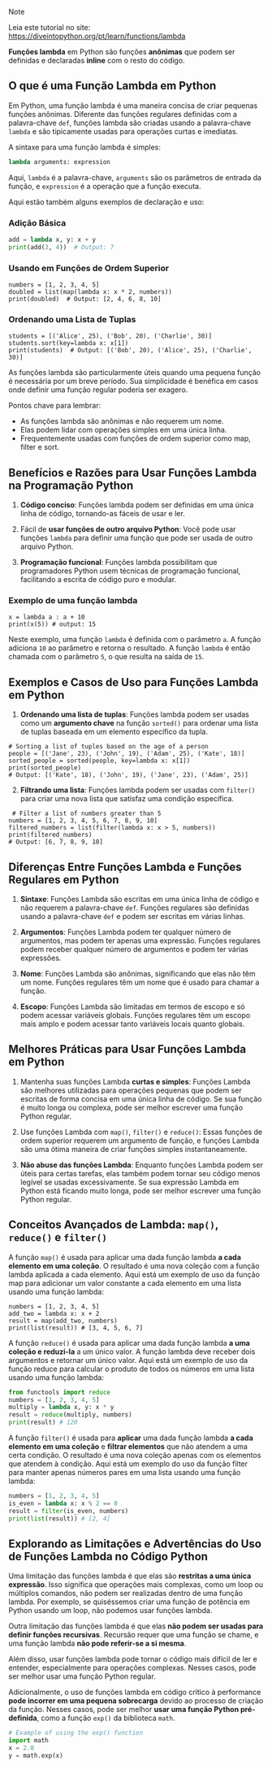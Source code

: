 > [!NOTE]
> Leia este tutorial no site: https://diveintopython.org/pt/learn/functions/lambda

**Funções lambda** em Python são funções **anônimas** que podem ser definidas e declaradas **inline** com o resto do código.

## O que é uma Função Lambda em Python

Em Python, uma função lambda é uma maneira concisa de criar pequenas funções anônimas. Diferente das funções regulares definidas com a palavra-chave `def`, funções lambda são criadas usando a palavra-chave `lambda` e são tipicamente usadas para operações curtas e imediatas.

A sintaxe para uma função lambda é simples:

```python
lambda arguments: expression
```

Aqui, `lambda` é a palavra-chave, `arguments` são os parâmetros de entrada da função, e `expression` é a operação que a função executa.

Aqui estão também alguns exemplos de declaração e uso:

### Adição Básica

```python
add = lambda x, y: x + y
print(add(3, 4))  # Output: 7
```

### Usando em Funções de Ordem Superior

```python3
numbers = [1, 2, 3, 4, 5]
doubled = list(map(lambda x: x * 2, numbers))
print(doubled)  # Output: [2, 4, 6, 8, 10]
```

### Ordenando uma Lista de Tuplas

```python3
students = [('Alice', 25), ('Bob', 20), ('Charlie', 30)]
students.sort(key=lambda x: x[1])
print(students)  # Output: [('Bob', 20), ('Alice', 25), ('Charlie', 30)]
```

As funções lambda são particularmente úteis quando uma pequena função é necessária por um breve período. Sua simplicidade é benéfica em casos onde definir uma função regular poderia ser exagero.

Pontos chave para lembrar:

- As funções lambda são anônimas e não requerem um nome.
- Elas podem lidar com operações simples em uma única linha.
- Frequentemente usadas com funções de ordem superior como map, filter e sort.
  
## Benefícios e Razões para Usar Funções Lambda na Programação Python

1. **Código conciso**: Funções lambda podem ser definidas em uma única linha de código, tornando-as fáceis de usar e ler.

2. Fácil de **usar funções de outro arquivo Python**: Você pode usar funções `lambda` para definir uma função que pode ser usada de outro arquivo Python.

3. **Programação funcional**: Funções lambda possibilitam que programadores Python usem técnicas de programação funcional, facilitando a escrita de código puro e modular.

### Exemplo de uma função lambda

```python3 
x = lambda a : a + 10
print(x(5)) # output: 15
```

Neste exemplo, uma função `lambda` é definida com o parâmetro `a`. A função adiciona `10` ao parâmetro e retorna o resultado. A função `lambda` é então chamada com o parâmetro `5`, o que resulta na saída de `15`.

## Exemplos e Casos de Uso para Funções Lambda em Python

1. **Ordenando uma lista de tuplas**: Funções lambda podem ser usadas como um **argumento chave** na função `sorted()` para ordenar uma lista de tuplas baseada em um elemento específico da tupla.

```python3 
# Sorting a list of tuples based on the age of a person
people = [('Jane', 23), ('John', 19), ('Adam', 25), ('Kate', 18)]
sorted_people = sorted(people, key=lambda x: x[1])
print(sorted_people)
# Output: [('Kate', 18), ('John', 19), ('Jane', 23), ('Adam', 25)]
```

2. **Filtrando uma lista**: Funções lambda podem ser usadas com `filter()` para criar uma nova lista que satisfaz uma condição específica.

```python3 
 # Filter a list of numbers greater than 5
numbers = [1, 2, 3, 4, 5, 6, 7, 8, 9, 10]
filtered_numbers = list(filter(lambda x: x > 5, numbers))
print(filtered_numbers)
# Output: [6, 7, 8, 9, 10]
```

## Diferenças Entre Funções Lambda e Funções Regulares em Python

1. **Sintaxe**: Funções Lambda são escritas em uma única linha de código e não requerem a palavra-chave `def`. Funções regulares são definidas usando a palavra-chave `def` e podem ser escritas em várias linhas.

2. **Argumentos**: Funções Lambda podem ter qualquer número de argumentos, mas podem ter apenas uma expressão. Funções regulares podem receber qualquer número de argumentos e podem ter várias expressões.

3. **Nome**: Funções Lambda são anônimas, significando que elas não têm um nome. Funções regulares têm um nome que é usado para chamar a função.

4. **Escopo**: Funções Lambda são limitadas em termos de escopo e só podem acessar variáveis globais. Funções regulares têm um escopo mais amplo e podem acessar tanto variáveis locais quanto globais.
  
## Melhores Práticas para Usar Funções Lambda em Python  

1. Mantenha suas funções Lambda **curtas e simples**: Funções Lambda são melhores utilizadas para operações pequenas que podem ser escritas de forma concisa em uma única linha de código. Se sua função é muito longa ou complexa, pode ser melhor escrever uma função Python regular.

2. Use funções Lambda com `map()`, `filter()` e `reduce()`: Essas funções de ordem superior requerem um argumento de função, e funções Lambda são uma ótima maneira de criar funções simples instantaneamente.

3. **Não abuse das funções Lambda**: Enquanto funções Lambda podem ser úteis para certas tarefas, elas também podem tornar seu código menos legível se usadas excessivamente. Se sua expressão Lambda em Python está ficando muito longa, pode ser melhor escrever uma função Python regular.

## Conceitos Avançados de Lambda: `map()`, `reduce()` e `filter()`  

A função `map()` é usada para aplicar uma dada função lambda **a cada elemento em uma coleção**. O resultado é uma nova coleção com a função lambda aplicada a cada elemento. Aqui está um exemplo de uso da função map para adicionar um valor constante a cada elemento em uma lista usando uma função lambda:

```python3 
numbers = [1, 2, 3, 4, 5]
add_two = lambda x: x + 2
result = map(add_two, numbers)
print(list(result)) # [3, 4, 5, 6, 7]
```

A função `reduce()` é usada para aplicar uma dada função lambda **a uma coleção e reduzi-la** a um único valor. A função lambda deve receber dois argumentos e retornar um único valor. Aqui está um exemplo de uso da função reduce para calcular o produto de todos os números em uma lista usando uma função lambda:

```python 
from functools import reduce
numbers = [1, 2, 3, 4, 5]
multiply = lambda x, y: x * y
result = reduce(multiply, numbers)
print(result) # 120
```

A função `filter()` é usada para **aplicar** uma dada função lambda **a cada elemento em uma coleção** e **filtrar elementos** que não atendem a uma certa condição. O resultado é uma nova coleção apenas com os elementos que atendem à condição. Aqui está um exemplo do uso da função filter para manter apenas números pares em uma lista usando uma função lambda:

```python 
numbers = [1, 2, 3, 4, 5]
is_even = lambda x: x % 2 == 0
result = filter(is_even, numbers)
print(list(result)) # [2, 4]
```

## Explorando as Limitações e Advertências do Uso de Funções Lambda no Código Python

Uma limitação das funções lambda é que elas são **restritas a uma única expressão**. Isso significa que operações mais complexas, como um loop ou múltiplos comandos, não podem ser realizadas dentro de uma função lambda. Por exemplo, se quiséssemos criar uma função de potência em Python usando um loop, não podemos usar funções lambda.

Outra limitação das funções lambda é que elas **não podem ser usadas para definir funções recursivas**. Recursão requer que uma função se chame, e uma função lambda **não pode referir-se a si mesma**.

Além disso, usar funções lambda pode tornar o código mais difícil de ler e entender, especialmente para operações complexas. Nesses casos, pode ser melhor usar uma função Python regular.

Adicionalmente, o uso de funções lambda em código crítico à performance **pode incorrer em uma pequena sobrecarga** devido ao processo de criação da função. Nesses casos, pode ser melhor **usar uma função Python pré-definida**, como a função `exp()` da biblioteca `math`.

```python 
# Example of using the exp() function
import math
x = 2.0
y = math.exp(x)
```
